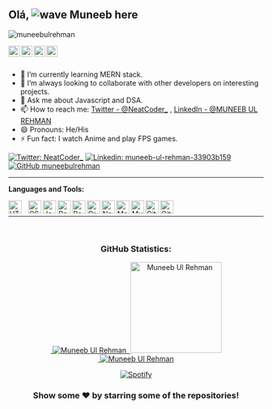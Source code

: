 ## Olá,  <img src="https://cdn.jsdelivr.net/gh/Readme-Workflows/Readme-Icons@main/icons/gifs/wave.gif" alt="wave">   Muneeb here 

<p align="left"> <img src="https://komarev.com/ghpvc/?username=muneebulrehman&label=Views&color=blue&style=plastic" alt="muneebulrehman" /> </p>

<a href="https://twitter.com/NeatCoder_">
  <img align="left" alt="Muneeb's Twitter" width="22px" src="https://cdn.jsdelivr.net/npm/simple-icons@v3/icons/twitter.svg" />
</a>
<a href="https://www.linkedin.com/in/muneeb-ul-rehman-33903b159/">
  <img align="left" alt="Muneeb's Linkdein" width="22px" src="https://cdn.jsdelivr.net/npm/simple-icons@v3/icons/linkedin.svg" />
</a>
<a href="https://github.com/muneebulrehman">
  <img align="left" alt="Muneeb's Github" width="22px" src="https://cdn.jsdelivr.net/npm/simple-icons@v3/icons/github.svg" />
</a>
<a href="https://www.instagram.com/bhattmuneeb/">
  <img align="left" alt="Muneeb's Instagram" width="22px" src="https://cdn.jsdelivr.net/npm/simple-icons@v3/icons/instagram.svg" />
</a>
<br/>
<br/>


- 🌱 I’m currently learning MERN stack.
- 👯 I’m always looking to collaborate with other developers on interesting projects.
- 💬 Ask me about Javascript and DSA.
- 📫 How to reach me: [Twitter - @NeatCoder_](https://twitter.com/NeatCoder_) , [LinkedIn - @MUNEEB UL REHMAN](https://www.linkedin.com/in/muneeb-ul-rehman-33903b159/)
- 😄 Pronouns: He/His
- ⚡ Fun fact: I watch Anime and play FPS games.

[![Twitter: NeatCoder_](https://img.shields.io/twitter/follow/Neatcoder_?style=social)](https://twitter.com/NeatCoder_)
[![Linkedin: muneeb-ul-rehman-33903b159](https://img.shields.io/badge/-MUNEEB-blue?style=flat-square&logo=Linkedin&logoColor=white&link=https://www.linkedin.com/in/muneeb-ul-rehman-33903b159/)](https://www.linkedin.com/in/muneeb-ul-rehman-33903b159/)
[![GitHub muneebulrehman](https://img.shields.io/github/followers/muneebulrehman?label=follow&style=social)](https://github.com/muneebulrehman)
<hr/>


**Languages and Tools:**  

<img align="left" alt="HTML5" width="26px" src="https://cdn.jsdelivr.net/gh/devicons/devicon/icons/html5/html5-original.svg" style="padding-right:10px;"  />
<img align="left" alt="CSS3" width="26px" src="https://cdn.jsdelivr.net/gh/devicons/devicon/icons/css3/css3-original.svg"  />
<img align="left" alt="JavaScript" width="26px" src="https://cdn.jsdelivr.net/gh/devicons/devicon/icons/javascript/javascript-original.svg" />
<img align="left" alt="React" width="26px" src="https://cdn.jsdelivr.net/gh/devicons/devicon/icons/react/react-original.svg" />
<img align="left" alt="Redux" width="26px" src="https://img.icons8.com/color/48/000000/redux.png">
<img align="left" alt="GraphQL" width="26px" src="https://cdn.jsdelivr.net/gh/devicons/devicon/icons/graphql/graphql-plain.svg"  />
<img align="left" alt="Node.js" width="26px" src="https://cdn.jsdelivr.net/gh/devicons/devicon/icons/nodejs/nodejs-original.svg" />
<img align="left" alt="MongoDB" width="26px" src="https://cdn.jsdelivr.net/gh/devicons/devicon/icons/mongodb/mongodb-original.svg" />
<img align="left" alt="MySQL" width="26px" src="https://cdn.jsdelivr.net/gh/devicons/devicon/icons/mysql/mysql-original.svg" />
<img align="left" alt="Git" width="26px" src="https://cdn.jsdelivr.net/gh/devicons/devicon/icons/git/git-original.svg" />
<img align="left" alt="GitHub" width="26px" src="https://user-images.githubusercontent.com/3369400/139447912-e0f43f33-6d9f-45f8-be46-2df5bbc91289.png" />

<br>
<hr/>
<br>
<h3 align="center">GitHub Statistics:</h3>
<p align="center">
   <a href="https://github.com/muneebulrehman">
 &nbsp;<img src="https://github-readme-stats.vercel.app/api?username=muneebulrehman&show_icons=true&theme=radical&locale=en" alt="Muneeb Ul Rehman" />
   &nbsp;<img height="180em" src="https://github-readme-stats.vercel.app/api/top-langs/?username=muneebulrehman&show_icons=true&theme=radical&layout=compact" alt="Muneeb Ul Rehman" />
    <br>
 &nbsp;<img src="https://github-readme-streak-stats.herokuapp.com/?user=muneebulrehman&theme=radical" alt="Muneeb Ul Rehman" />
     </a>
</p>
<div align="center">
  
  [![Spotify](https://novatorem-sigma-lilac.vercel.app/api/spotify?background_color=0d1117&border_color=ffffff)](https://open.spotify.com/user/znzmexvh0b82bw4zpqwi3o1xq)
  


### Show some ❤️ by starring some of the repositories!

</div>

